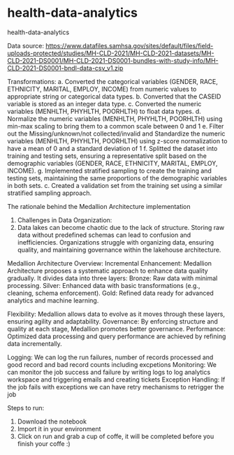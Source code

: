 # health-data-analytics
health-data-analytics

Data source: 
https://www.datafiles.samhsa.gov/sites/default/files/field-uploads-protected/studies/MH-CLD-2021/MH-CLD-2021-datasets/MH-CLD-2021-DS0001/MH-CLD-2021-DS0001-bundles-with-study-info/MH-CLD-2021-DS0001-bndl-data-csv_v1.zip

Transformations:
a. Converted the categorical variables (GENDER, RACE, ETHNICITY, MARITAL, EMPLOY, INCOME) from numeric values to appropriate string or categorical data types.
b. Converted that the CASEID variable is stored as an integer data type.
c. Converted the numeric variables (MENHLTH, PHYHLTH, POORHLTH) to float data types.
d. Normalize the numeric variables (MENHLTH, PHYHLTH, POORHLTH) using min-max scaling to bring them to a common scale between 0 and 1
e. Filter out the Missing/unknown/not collected/invalid and Standardize the numeric variables (MENHLTH, PHYHLTH, POORHLTH) using z-score normalization to have a mean of 0 and a standard deviation of 1
f. Splitted the dataset into training and testing sets, ensuring a representative split based on the demographic variables (GENDER, RACE, ETHNICITY, MARITAL, EMPLOY, INCOME).
g. Implemented stratified sampling to create the training and testing sets, maintaining the same proportions of the demographic variables in both sets.
c. Created a validation set from the training set using a similar stratified sampling approach.

The rationale behind the Medallion Architecture implementation
1. Challenges in Data Organization:
2. Data lakes can become chaotic due to the lack of structure. Storing raw data without predefined schemas can lead to confusion and inefficiencies.
Organizations struggle with organizing data, ensuring quality, and maintaining governance within the lakehouse architecture.


Medallion Architecture Overview:
Incremental Enhancement: Medallion Architecture proposes a systematic approach to enhance data quality gradually. It divides data into three layers:
Bronze: Raw data with minimal processing.
Silver: Enhanced data with basic transformations (e.g., cleaning, schema enforcement).
Gold: Refined data ready for advanced analytics and machine learning.

Flexibility: Medallion allows data to evolve as it moves through these layers, ensuring agility and adaptability.
Governance: By enforcing structure and quality at each stage, Medallion promotes better governance.
Performance: Optimized data processing and query performance are achieved by refining data incrementally.

Logging:
We can log the run failures, number of records processed and good record and bad record counts including excpetions
Monitoring: We can monitor the job success and failure by writing logs to log analytics workspace and triggering emails and creating tickets
Exception Handling: If the job fails with exceptions we can have retry mechanisms to retrigger the job

Steps to run:
1. Download the notebook
2. Import it in your environment
3. Click on run and grab a cup of coffe, it will be completed before you finish your coffe :)
